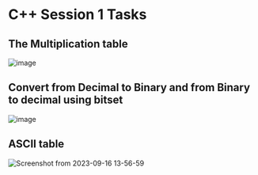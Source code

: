 # C++ Session 1 Tasks

## The Multiplication table 

![image](https://github.com/mohamedashraf56/Embedded-Linux-Tasks/assets/110823285/19b4b0c0-c394-418f-aec9-e5fd362a6496)


## Convert from Decimal to Binary and from Binary to decimal using bitset

![image](https://github.com/mohamedashraf56/Embedded-Linux-Tasks/assets/110823285/0e5fc742-5533-44c3-8115-d2ca34dcbd31)


## ASCII table 

![Screenshot from 2023-09-16 13-56-59](https://github.com/mohamedashraf56/Embedded-Linux-Tasks/assets/110823285/3dffad55-852e-447d-b0a7-99b6d161cc22)
